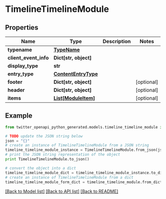 # TimelineTimelineModule


## Properties

Name | Type | Description | Notes
------------ | ------------- | ------------- | -------------
**typename** | [**TypeName**](TypeName.md) |  | 
**client_event_info** | **Dict[str, object]** |  | 
**display_type** | **str** |  | 
**entry_type** | [**ContentEntryType**](ContentEntryType.md) |  | 
**footer** | **Dict[str, object]** |  | [optional] 
**header** | **Dict[str, object]** |  | [optional] 
**items** | [**List[ModuleItem]**](ModuleItem.md) |  | [optional] 

## Example

```python
from twitter_openapi_python_generated.models.timeline_timeline_module import TimelineTimelineModule

# TODO update the JSON string below
json = "{}"
# create an instance of TimelineTimelineModule from a JSON string
timeline_timeline_module_instance = TimelineTimelineModule.from_json(json)
# print the JSON string representation of the object
print TimelineTimelineModule.to_json()

# convert the object into a dict
timeline_timeline_module_dict = timeline_timeline_module_instance.to_dict()
# create an instance of TimelineTimelineModule from a dict
timeline_timeline_module_form_dict = timeline_timeline_module.from_dict(timeline_timeline_module_dict)
```
[[Back to Model list]](../README.md#documentation-for-models) [[Back to API list]](../README.md#documentation-for-api-endpoints) [[Back to README]](../README.md)


